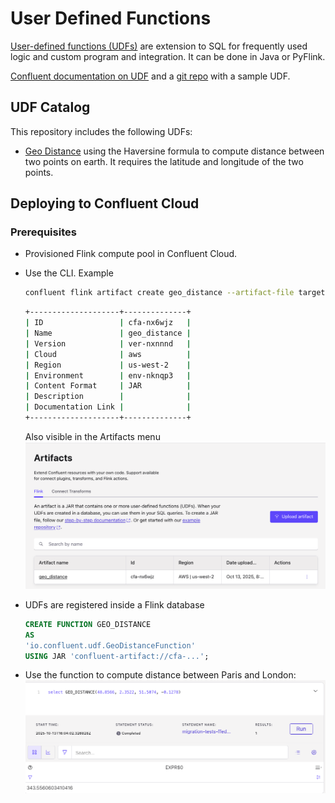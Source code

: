 # User Defined Functions

[User-defined functions (UDFs)](https://nightlies.apache.org/flink/flink-docs-master/docs/dev/table/functions/udfs/) are extension to SQL for frequently used logic and custom program and integration. It can be done in Java or PyFlink.

[Confluent documentation on UDF](https://docs.confluent.io/cloud/current/flink/how-to-guides/create-udf.html#flink-sql-create-udf) and a [git repo](https://github.com/confluentinc/flink-udf-java-examples) with a sample UDF.

## UDF Catalog

This repository includes the following UDFs:

* [Geo Distance](https://github.com/jbcodeforce/flink-studies/tree/master/code/UDFs/geo_distance) using the Haversine formula to compute distance between two points on earth. It requires the latitude and longitude of the two points.

## Deploying to Confluent Cloud

### Prerequisites

* Provisioned Flink compute pool in Confluent Cloud.
* Use the CLI. Example
    ```sh
    confluent flink artifact create geo_distance --artifact-file target/geo-distance-udf-1.0-0.jar --cloud aws --region us-west-2 --environment env-nk...
    ```

    ```sh
    +--------------------+--------------+
    | ID                 | cfa-nx6wjz   |
    | Name               | geo_distance |
    | Version            | ver-nxnnnd   |
    | Cloud              | aws          |
    | Region             | us-west-2    |
    | Environment        | env-nknqp3   |
    | Content Format     | JAR          |
    | Description        |              |
    | Documentation Link |              |
    +--------------------+--------------+
    ```

    Also visible in the Artifacts menu
    ![](./images/udf_artifacts.png)

* UDFs are registered inside a Flink database
    ```sql
    CREATE FUNCTION GEO_DISTANCE
    AS
    'io.confluent.udf.GeoDistanceFunction'
    USING JAR 'confluent-artifact://cfa-...';
    ```
* Use the function to compute distance between Paris and London:
    ![](./images/udf_in_sql.png)